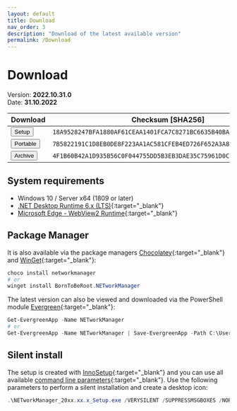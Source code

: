 ```yaml
---
layout: default
title: Download
nav_order: 3
description: "Download of the latest available version"
permalink: /Download
---
```


# Download

Version: **2022.10.31.0** <br>
Date: **31.10.2022**

| Download                                                                                                                                                                                                             | Checksum [SHA256]                                                  |
| -------------------------------------------------------------------------------------------------------------------------------------------------------------------------------------------------------------------- | ------------------------------------------------------------------ |
| <a href='https://github.com/BornToBeRoot/NETworkManager/releases/download/2022.10.31.0/NETworkManager_2022.10.31.0_Setup.exe' target='_blank'><button type="button" name="button" class="btn">Setup</button></a>       | `18A9528247BFA1880AF61CEAA1401FCA7C8271BC6635B40BA72D77AB065867A0` |
| <a href='https://github.com/BornToBeRoot/NETworkManager/releases/download/2022.10.31.0/NETworkManager_2022.10.31.0_Portable.zip' target='_blank'><button type="button" name="button" class="btn">Portable</button></a> | `7B5822191C1D8EB0DE8F223AA1AC581CFEB4ED726F652A3A8A7D0941A51BE68F` |
| <a href='https://github.com/BornToBeRoot/NETworkManager/releases/download/2022.10.31.0/NETworkManager_2022.10.31.0_Archive.zip' target='_blank'><button type="button" name="button" class="btn">Archive</button></a>   | `4F1B60B42A1D935B56C0F044755DD5B3EB3DAE35C75961D0CD7FFFFB87596847` |

## System requirements

- Windows 10 / Server x64 (1809 or later)
- [.NET Desktop Runtime 6.x (LTS)](https://dotnet.microsoft.com/download/dotnet/6.0){:target="\_blank"}
- [Microsoft Edge - WebView2 Runtime](https://developer.microsoft.com/en-us/microsoft-edge/webview2/){:target="\_blank"}

## Package Manager

It is also available via the package managers [Chocolatey](https://chocolatey.org/packages/NETworkManager){:target="\_blank"} and [WinGet](https://github.com/microsoft/winget-pkgs/tree/master/manifests/b/BornToBeRoot/NETworkManager/){:target="\_blank"}:

```PowerShell
choco install networkmanager
# or
winget install BornToBeRoot.NETworkManager
```

The latest version can also be viewed and downloaded via the PowerShell module [Evergreen](https://github.com/aaronparker/evergreen){:target="\_blank"}:

```PowerShell
Get-EvergreenApp -Name NETworkManager
# or
Get-EvergreenApp -Name NETworkManager | Save-EvergreenApp -Path C:\Users\$env:Username\Downloads\
```

## Silent install

The setup is created with [InnoSetup](https://jrsoftware.org/isinfo.php){:target="\_blank"} and you can use all available [command line parameters](https://jrsoftware.org/ishelp/index.php?topic=setupcmdline){:target="\_blank"}. Use the following parameters to perform a silent installation and create a desktop icon:

```PowerShell
.\NETworkManager_20xx.xx.x_Setup.exe /VERYSILENT /SUPPRESSMSGBOXES /NORESTART /TASKS="desktopicon" /SP-
```
